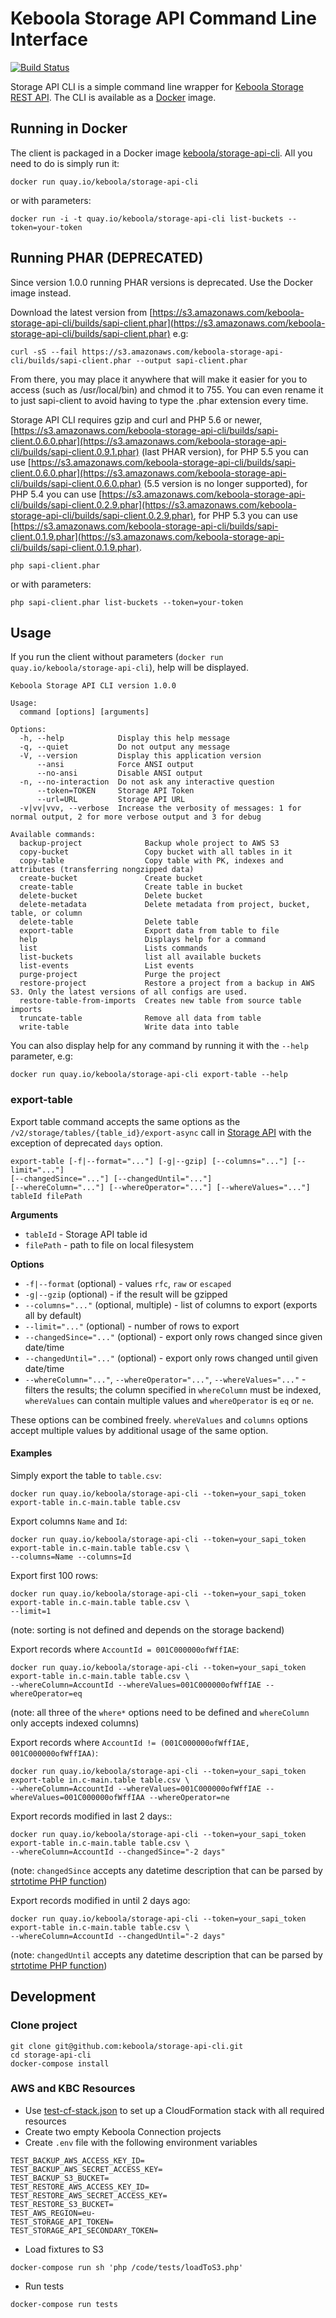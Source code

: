 # Keboola Storage API Command Line Interface

[![Build Status](https://travis-ci.org/keboola/storage-api-cli.png?branch=master)](https://travis-ci.org/keboola/storage-api-cli)

Storage API CLI is a simple command line wrapper for [Keboola Storage REST API](http://docs.keboola.apiary.io/). The CLI is available as a [Docker](https://www.docker.com/) image.

## Running in Docker
The client is packaged in a Docker image [keboola/storage-api-cli](https://quay.io/repository/keboola/storage-api-cli). All you need to do is simply run it:

```
docker run quay.io/keboola/storage-api-cli
```

or with parameters:

```
docker run -i -t quay.io/keboola/storage-api-cli list-buckets --token=your-token
```

## Running PHAR (DEPRECATED)

Since version 1.0.0 running PHAR versions is deprecated. Use the Docker image instead.

Download the latest version from [https://s3.amazonaws.com/keboola-storage-api-cli/builds/sapi-client.phar](https://s3.amazonaws.com/keboola-storage-api-cli/builds/sapi-client.phar) e.g:

```
curl -sS --fail https://s3.amazonaws.com/keboola-storage-api-cli/builds/sapi-client.phar --output sapi-client.phar
```

From there, you may place it anywhere that will make it easier for you to access (such as /usr/local/bin) and chmod it to 755.
You can even rename it to just sapi-client to avoid having to type the .phar extension every time.

Storage API CLI requires gzip and curl and PHP 5.6 or newer, 
[https://s3.amazonaws.com/keboola-storage-api-cli/builds/sapi-client.0.6.0.phar](https://s3.amazonaws.com/keboola-storage-api-cli/builds/sapi-client.0.9.1.phar) (last PHAR version),
for PHP 5.5 you can use [https://s3.amazonaws.com/keboola-storage-api-cli/builds/sapi-client.0.6.0.phar](https://s3.amazonaws.com/keboola-storage-api-cli/builds/sapi-client.0.6.0.phar) (5.5 version is no longer supported),
for PHP 5.4 you can use [https://s3.amazonaws.com/keboola-storage-api-cli/builds/sapi-client.0.2.9.phar](https://s3.amazonaws.com/keboola-storage-api-cli/builds/sapi-client.0.2.9.phar),
for PHP 5.3 you can use [https://s3.amazonaws.com/keboola-storage-api-cli/builds/sapi-client.0.1.9.phar](https://s3.amazonaws.com/keboola-storage-api-cli/builds/sapi-client.0.1.9.phar).


```
php sapi-client.phar
```

or with parameters:

```
php sapi-client.phar list-buckets --token=your-token
```


## Usage
If you run the client without parameters (`docker run quay.io/keboola/storage-api-cli`), help will be displayed.

```
Keboola Storage API CLI version 1.0.0

Usage:
  command [options] [arguments]

Options:
  -h, --help            Display this help message
  -q, --quiet           Do not output any message
  -V, --version         Display this application version
      --ansi            Force ANSI output
      --no-ansi         Disable ANSI output
  -n, --no-interaction  Do not ask any interactive question
      --token=TOKEN     Storage API Token
      --url=URL         Storage API URL
  -v|vv|vvv, --verbose  Increase the verbosity of messages: 1 for normal output, 2 for more verbose output and 3 for debug

Available commands:
  backup-project              Backup whole project to AWS S3
  copy-bucket                 Copy bucket with all tables in it
  copy-table                  Copy table with PK, indexes and attributes (transferring nongzipped data)
  create-bucket               Create bucket
  create-table                Create table in bucket
  delete-bucket               Delete bucket
  delete-metadata             Delete metadata from project, bucket, table, or column
  delete-table                Delete table
  export-table                Export data from table to file
  help                        Displays help for a command
  list                        Lists commands
  list-buckets                list all available buckets
  list-events                 List events
  purge-project               Purge the project
  restore-project             Restore a project from a backup in AWS S3. Only the latest versions of all configs are used.
  restore-table-from-imports  Creates new table from source table imports
  truncate-table              Remove all data from table
  write-table                 Write data into table
```

You can also display help for any command by running it with the `--help` parameter, e.g:

```
docker run quay.io/keboola/storage-api-cli export-table --help
```


### export-table

Export table command accepts the same options as the `/v2/storage/tables/{table_id}/export-async` call in [Storage API](http://docs.keboola.apiary.io/#tables) with the exception of deprecated `days` option. 

```
export-table [-f|--format="..."] [-g|--gzip] [--columns="..."] [--limit="..."] 
[--changedSince="..."] [--changedUntil="..."] 
[--whereColumn="..."] [--whereOperator="..."] [--whereValues="..."] 
tableId filePath
```

**Arguments**

 - `tableId` - Storage API table id
 - `filePath` - path to file on local filesystem
 
**Options**

 - `-f|--format` (optional) - values `rfc`, `raw` or `escaped`
 - `-g|--gzip` (optional) - if the result will be gzipped
 - `--columns="..."` (optional, multiple) - list of columns to export (exports all by default)
 - `--limit="..."` (optional) - number of rows to export
 - `--changedSince="..."` (optional) - export only rows changed since given date/time 
 - `--changedUntil="..."` (optional) - export only rows changed until given date/time 
 - `--whereColumn="..."`, `--whereOperator="..."`, `--whereValues="..."` - filters the results; the column specified in `whereColumn` must be indexed, `whereValues` can contain multiple values and `whereOperator` is `eq` or `ne`.
 
These options can be combined freely. `whereValues` and `columns` options accept multiple values by additional usage of the same option.

#### Examples

Simply export the table to `table.csv`:

```
docker run quay.io/keboola/storage-api-cli --token=your_sapi_token export-table in.c-main.table table.csv
```

Export columns `Name` and `Id`:

```
docker run quay.io/keboola/storage-api-cli --token=your_sapi_token export-table in.c-main.table table.csv \ 
--columns=Name --columns=Id
```

Export first 100 rows:

```
docker run quay.io/keboola/storage-api-cli --token=your_sapi_token export-table in.c-main.table table.csv \
--limit=1
```
(note: sorting is not defined and depends on the storage backend)

Export records where `AccountId = 001C000000ofWffIAE`:

```
docker run quay.io/keboola/storage-api-cli --token=your_sapi_token export-table in.c-main.table table.csv \
--whereColumn=AccountId --whereValues=001C000000ofWffIAE --whereOperator=eq
```
(note: all three of the `where*` options need to be defined and `whereColumn` only accepts indexed columns)

Export records where `AccountId != (001C000000ofWffIAE, 001C000000ofWffIAA)`:

```
docker run quay.io/keboola/storage-api-cli --token=your_sapi_token export-table in.c-main.table table.csv \
--whereColumn=AccountId --whereValues=001C000000ofWffIAE --whereValues=001C000000ofWffIAA --whereOperator=ne
```

Export records modified in last 2 days::

```
docker run quay.io/keboola/storage-api-cli --token=your_sapi_token export-table in.c-main.table table.csv \
--whereColumn=AccountId --changedSince="-2 days"
```
(note: `changedSince` accepts any datetime description that can be parsed by [strtotime PHP function](http://php.net/manual/en/function.strtotime.php)) 

Export records modified in until 2 days ago:

```
docker run quay.io/keboola/storage-api-cli --token=your_sapi_token export-table in.c-main.table table.csv \
--whereColumn=AccountId --changedUntil="-2 days"
```
(note: `changedUntil` accepts any datetime description that can be parsed by [strtotime PHP function](http://php.net/manual/en/function.strtotime.php)) 

## Development

### Clone project

```
git clone git@github.com:keboola/storage-api-cli.git
cd storage-api-cli
docker-compose install
```

### AWS and KBC Resources

- Use [test-cf-stack.json](./test-cf-stack.json) to set up a CloudFormation stack with all required resources
- Create two empty Keboola Connection projects 
- Create `.env` file with the following environment variables

```
TEST_BACKUP_AWS_ACCESS_KEY_ID=
TEST_BACKUP_AWS_SECRET_ACCESS_KEY=
TEST_BACKUP_S3_BUCKET=
TEST_RESTORE_AWS_ACCESS_KEY_ID=
TEST_RESTORE_AWS_SECRET_ACCESS_KEY=
TEST_RESTORE_S3_BUCKET=
TEST_AWS_REGION=eu-
TEST_STORAGE_API_TOKEN=
TEST_STORAGE_API_SECONDARY_TOKEN=

```  

- Load fixtures to S3

```
docker-compose run sh 'php /code/tests/loadToS3.php'
```

- Run tests 

``` 
docker-compose run tests
```
